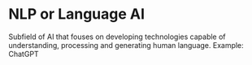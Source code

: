 # NLP or Language AI
Subfield of AI that fouses on developing technologies capable of understanding, processing and generating human language. Example: ChatGPT
